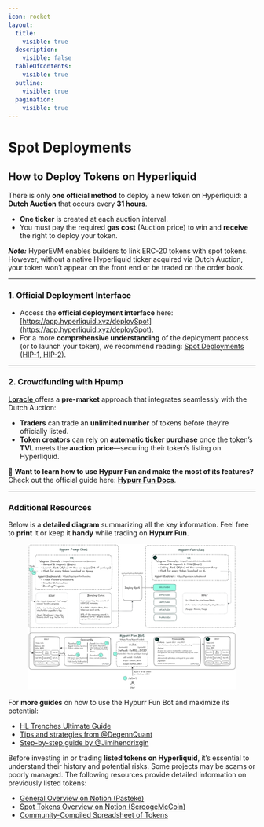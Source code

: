 ```yaml
---
icon: rocket
layout:
  title:
    visible: true
  description:
    visible: false
  tableOfContents:
    visible: true
  outline:
    visible: true
  pagination:
    visible: true
---
```


# Spot Deployments

## **How to Deploy Tokens on Hyperliquid**

There is only **one official method** to deploy a new token on Hyperliquid: a **Dutch Auction** that occurs every **31 hours**.

* **One ticker** is created at each auction interval.
* You must pay the required **gas cost** (Auction price) to win and **receive** the right to deploy your token.

_**Note:**_ HyperEVM enables builders to link ERC-20 tokens with spot tokens. However, without a native Hyperliquid ticker acquired via Dutch Auction, your token won’t appear on the front end or be traded on the order book.

***

### **1.** Official Deployment Interface

* Access the **official deployment interface** here: [https://app.hyperliquid.xyz/deploySpot](https://app.hyperliquid.xyz/deploySpot).
* For a more **comprehensive understanding** of the deployment process (or to launch your token), we recommend reading: [Spot Deployments (HIP-1, HIP-2)](../../architecture/hypercore/hips/spot-deployments-hip-1-hip-2.md).

***

### 2. Crowdfunding with Hpump

[**Loracle** ](https://x.com/laurentzeimes)offers a **pre-market** approach that integrates seamlessly with the Dutch Auction:

* **Traders** can trade an **unlimited number** of tokens before they’re officially listed.
* **Token creators** can rely on **automatic ticker purchase** once the token’s **TVL** meets the **auction price**—securing their token’s listing on Hyperliquid.

🚨 **Want to learn how to use Hypurr Fun and make the most of its features?**\
Check out the official guide here: [**Hypurr Fun Docs**](https://hypurr-fun.gitbook.io/hypurr-fun-docs).

***

### **Additional Resources**

Below is a **detailed diagram** summarizing all the key information. Feel free to **print** it or keep it **handy** while trading on **Hypurr Fun**.

<figure><img src="../../.gitbook/assets/Hypurr_eco_v4.png" alt=""><figcaption></figcaption></figure>

For **more guides** on how to use the Hypurr Fun Bot and maximize its potential:

* [HL Trenches Ultimate Guide](https://l1ghtyear.notion.site/HL-Trenches-Ultimate-Guide-12f90df6c9b780b29adbdbd8717f86be)
* [Tips and strategies from @DegennQuant](https://x.com/degennQuant/status/1865755024816852996)
* [Step-by-step guide by @Jimihendrixgin](https://x.com/jimihendrixgin/status/1867770279847469437)

Before investing in or trading **listed tokens on Hyperliquid**, it’s essential to understand their history and potential risks. Some projects may be scams or poorly managed. The following resources provide detailed information on previously listed tokens:

* [General Overview on Notion (Pasteke)](https://0xpasteke.notion.site/68a1348a53c14e6fbd405036128037f5?v=26e777a949c34b6090b888ed20627295)
* [Spot Tokens Overview on Notion (ScroogeMcCoin)](https://scroogemccoin.notion.site/Hyperliquid-Spot-Tokens-df2f09de70f94fd2a761752a1ac71dc2)
* [Community-Compiled Spreadsheet of Tokens](https://docs.google.com/spreadsheets/d/1uDKdvamD6gOGPtzfyhjcY8eRsoXKm544v3uNu-f_H6o/edit?gid=0#gid=0)
